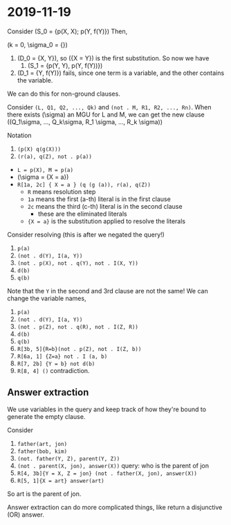 # 2019-11-19

Consider \(S_0 = \{p(X, X); p(Y, f(Y)\}\)
Then,

\(k = 0, \sigma_0 = \{\}\)

1. \(D_0 = {X, Y}\), so \(\{X = Y\}\) is the first substitution. So now we have
   1. \(S_1 = \{p(Y, Y), p(Y, f(Y))\}\)
2. \(D_1 = \{Y, f(Y)\}\) fails, since one term is a variable, and the other contains the variable.

We can do this for non-ground clauses. 

Consider `(L, Q1, Q2, ..., Qk)` and `(not . M, R1, R2, ..., Rn)`. When there exists \(\sigma\) an MGU for L and M, we can get the new clause \((Q_1\sigma, ..., Q_k\sigma, R_1 \sigma, ..., R_k \sigma)\)

Notation
1. `(p(X) q(g(X)))`
2. `(r(a), q(Z), not . p(a))`

* `L = p(X), M = p(a)`
* \(\sigma = \{X = a\}\)
* `R[1a, 2c] { X = a } (q (g (a)), r(a), q(Z))`
  * `R` means resolution step
  * `1a` means the first (a-th) literal is in the first clause
  * `2c` means the third (c-th) literal is in the second clause
    * these are the eliminated literals
  * `{X = a}` is the substitution applied to resolve the literals

Consider resolving (this is after we negated the query!)
1. `p(a)`
2. `(not . d(Y), I(a, Y))`
3. `(not . p(X), not . q(Y), not . I(X, Y))`
4. `d(b)`
5. `q(b)`

Note that the `Y` in the second and 3rd clause are not the same! We can change the variable names,
1. `p(a)`
2. `(not . d(Y), I(a, Y))`
3. `(not . p(Z), not . q(R), not . I(Z, R))`
4. `d(b)`
5. `q(b)`
6. `R[3b, 5]{R=b}(not . p(Z), not . I(Z, b))`
7. `R[6a, 1] {Z=a} not . I (a, b)`
8. `R[7, 2b] {Y = b} not d(b)`
9. `R[8, 4] ()` contradiction.

## Answer extraction
We use variables in the query and keep track of how they're bound to generate the empty clause.

Consider
1. `father(art, jon)`
2. `father(bob, kim)`
3. `(not. father(Y, Z), parent(Y, Z))`
4. `(not . parent(X, jon), answer(X))` query: who is the parent of jon
5. `R[4, 3b]{Y = X, Z = jon} (not . father(X, jon), answer(X))`
6. `R[5, 1]{X = art} answer(art)`

So art is the parent of jon.

Answer extraction can do more complicated things, like return a disjunctive (OR) answer.
